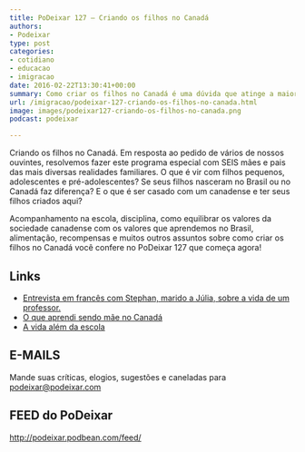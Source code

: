 ```yaml
---
title: PoDeixar 127 – Criando os filhos no Canadá
authors:
- Podeixar
type: post
categories:
- cotidiano
- educacao
- imigracao
date: 2016-02-22T13:30:41+00:00
summary: Como criar os filhos no Canadá é uma dúvida que atinge a maioria senão todos os pais e mães que decidem sair do Brasil e vir morar no Grande Norte.
url: /imigracao/podeixar-127-criando-os-filhos-no-canada.html
image: images/podeixar127-criando-os-filhos-no-canada.png
podcast: podeixar

---
```

Criando os filhos no Canadá. Em resposta ao pedido de vários de nossos ouvintes, resolvemos fazer este programa especial com SEIS mães e pais das mais diversas realidades familiares. O que é vir com filhos pequenos, adolescentes e pré-adolescentes? Se seus filhos nasceram no Brasil ou no Canadá faz diferença? E o que é ser casado com um canadense e ter seus filhos criados aqui?

Acompanhamento na escola, disciplina, como equilibrar os valores da sociedade canadense com os valores que aprendemos no Brasil, alimentação, recompensas e muitos outros assuntos sobre como criar os filhos no Canadá você confere no PoDeixar 127 que começa agora!



## Links

  * [Entrevista em francês com Stephan, marido a Júlia, sobre a vida de um professor.][1]
  * [O que aprendi sendo mãe no Canadá][2]
  * [A vida além da escola][3]

## E-MAILS

Mande suas críticas, elogios, sugestões e caneladas para <podeixar@podeixar.com>

## FEED do PoDeixar

<a href="http://podeixar.podbean.com/feed/" target="_blank">http://podeixar.podbean.com/feed/</a>

 [1]: http://www.canadaagora.com/podeixar/na-pele-de-um-professor.html
 [2]: http://www.canadaagora.com/podeixar/o-que-aprendi-sendo-mae-no-canada.html
 [3]: http://www.canadaagora.com/podeixar/vida-alem-da-escola.html
